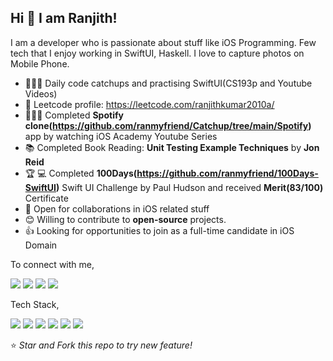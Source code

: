 ## Hi 👋 I am Ranjith!
I am a developer who is passionate about stuff like iOS Programming. Few tech that I enjoy working in SwiftUI, Haskell. I love to capture photos on Mobile Phone.

- 👨🏽‍💻 Daily code catchups and practising SwiftUI(CS193p and Youtube Videos)
- 👨 Leetcode profile: https://leetcode.com/ranjithkumar2010a/
- 👨🏽‍💻 Completed **Spotify clone(https://github.com/ranmyfriend/Catchup/tree/main/Spotify)** app by watching iOS Academy Youtube Series
- 📚 Completed Book Reading: **Unit Testing Example Techniques** by **Jon Reid**
- 🏆 💻 Completed **100Days(https://github.com/ranmyfriend/100Days-SwiftUI)** Swift UI Challenge by Paul Hudson and received **Merit(83/100)** Certificate
- 🤝 Open for collaborations in iOS related stuff
- 😊 Willing to contribute to **open-source** projects.
- 👍 Looking for opportunities to join as a full-time candidate in iOS Domain

To connect with me,

[<img src="https://img.shields.io/badge/twitter-%231DA1F2.svg?&style=for-the-badge&logo=twitter&logoColor=white" />](https://twitter.com/ranmyfriend) [<img src="https://img.shields.io/badge/medium-%2312100E.svg?&style=for-the-badge&logo=medium&logoColor=white" />](https://medium.com/@ranmyfriend)  [<img src="https://img.shields.io/badge/linkedin-%230077B5.svg?&style=for-the-badge&logo=linkedin&logoColor=white" />](https://www.linkedin.com/in/ranmyfriend/) [<img src = "https://img.shields.io/badge/instagram-%23E4405F.svg?&style=for-the-badge&logo=instagram&logoColor=white">](https://www.instagram.com/ranmyfriend/) 

Tech Stack,

<img src="https://img.shields.io/badge/Swift%20-orange.svg?&style=for-the-badge&logo=swift&logoColor=white"/> <img src="https://img.shields.io/badge/Objective-C%20-blue.svg?&style=for-the-badge&logo=Objective%20C&logoColor=white"/> <img src="https://img.shields.io/badge/c%20-%2300599C.svg?&style=for-the-badge&logo=c&logoColor=white"/> <img src="https://img.shields.io/badge/c++%20-%2300599C.svg?&style=for-the-badge&logo=c%2B%2B&ogoColor=white"/> <img src="https://img.shields.io/badge/markdown-%23000000.svg?&style=for-the-badge&logo=markdown&logoColor=white"/>  <img src="https://img.shields.io/badge/git%20-%23F05033.svg?&style=for-the-badge&logo=git&logoColor=white"/>

⭐ *Star and Fork this repo to try new feature!* 
